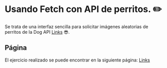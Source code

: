 # Usando Fetch con API de perritos. ✏️

Se trata de una interfaz sencilla para solicitar imágenes aleatorias de perritos de la Dog API [Links](https://dog.ceo/dog-api/)  😎.

## Página
El ejercicio realizado se puede encontrar en la siguiente página: 
[Links](https://simontoyabe.github.io/FetchApiPerritos/)